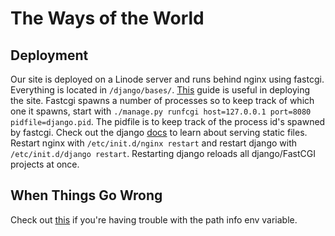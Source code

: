The Ways of the World
=====================

## Deployment ##
Our site is deployed on a Linode server and runs behind nginx using fastcgi.
Everything is located in `/django/bases/`.
[This] guide is useful in deploying the site.
Fastcgi spawns a number of processes so to keep track of which one it spawns,
start with `./manage.py runfcgi host=127.0.0.1 port=8080 pidfile=django.pid`. The pidfile is to keep track of the process id's spawned by fastcgi. Check out the django [docs] to learn about serving static files.
Restart nginx with `/etc/init.d/nginx restart` and restart django with `/etc/init.d/django restart`. Restarting django reloads all django/FastCGI projects at once.

[This]: https://code.djangoproject.com/wiki/DjangoAndNginx
[docs]: https://docs.djangoproject.com/en/dev/howto/static-files/

## When Things Go Wrong ##
Check out [this] if you're having trouble with the path info env variable.

[this]: http://neithere.net/dev/notes/nginx-fcgi-django/
